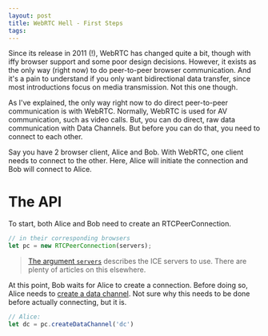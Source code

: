 ```yaml
---
layout: post
title: WebRTC Hell - First Steps
tags:
---
```


Since its release in 2011 (!), WebRTC has changed quite a bit, though with iffy
browser support and some poor design decisions. However, it exists as the only
way (right now) to do peer-to-peer browser communication. And it's a pain to
understand if you only want bidirectional data transfer, since most
introductions focus on media transmission. Not this one though.

<!--more-->

As I've explained, the only way right now to do direct peer-to-peer
communication is with WebRTC. Normally, WebRTC is used for AV communication,
such as video calls. But, you can do direct, raw data communication with Data
Channels. But before you can do that, you need to connect to each other.

Say you have 2 browser client, Alice and Bob. With WebRTC, one client needs to
connect to the other. Here, Alice will initiate the connection and Bob will
connect to Alice.

# The API

To start, both Alice and Bob need to create an RTCPeerConnection.

``` javascript
// in their corresponding browsers
let pc = new RTCPeerConnection(servers);
```

> [The argument `servers`][1] describes the ICE servers to use. There are
> plenty of articles on this elsewhere.

  [1]: https://developer.mozilla.org/en-US/docs/Web/API/RTCPeerConnection/RTCPeerConnection

At this point, Bob waits for Alice to create a connection. Before doing so,
Alice needs to [create a data channel][2]. Not sure why this needs to be done
before actually connecting, but it is.

  [2]: https://developer.mozilla.org/en-US/docs/Web/API/RTCPeerConnection/createDataChannel

``` javascript
// Alice:
let dc = pc.createDataChannel('dc')
```
